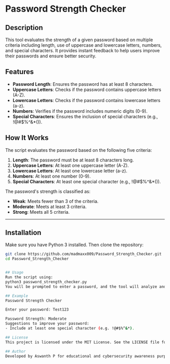 # Password Strength Checker

## Description 
This tool evaluates the strength of a given password based on multiple criteria including length, use of uppercase and lowercase letters, numbers, and special characters. It provides instant feedback to help users improve their passwords and ensure better security.

## Features 
- **Password Length**: Ensures the password has at least 8 characters.  
- **Uppercase Letters**: Checks if the password contains uppercase letters (A-Z).  
- **Lowercase Letters**: Checks if the password contains lowercase letters (a-z).  
- **Numbers**: Verifies if the password includes numeric digits (0-9).  
- **Special Characters**: Ensures the inclusion of special characters (e.g., !@#$%^&*()).

## How It Works  
The script evaluates the password based on the following five criteria:

1. **Length**: The password must be at least 8 characters long.  
2. **Uppercase Letters**: At least one uppercase letter (A-Z).  
3. **Lowercase Letters**: At least one lowercase letter (a-z).  
4. **Numbers**: At least one number (0-9).  
5. **Special Characters**: At least one special character (e.g., !@#$%^&*()).

The password's strength is classified as:

- **Weak**: Meets fewer than 3 of the criteria.  
- **Moderate**: Meets at least 3 criteria.  
- **Strong**: Meets all 5 criteria.

---


## Installation  
Make sure you have Python 3 installed. Then clone the repository:

```bash
git clone https://github.com/madmaxx009/Password_Strength_Checker.git
cd Password_Strength_Checker


## Usage
Run the script using:
python3 password_strength_checker.py
You will be prompted to enter a password, and the tool will analyze and rate its strength, along with feedback if improvements are needed.

## Example
Password Strength Checker

Enter your password: Test123

Password Strength: Moderate  
Suggestions to improve your password:  
- Include at least one special character (e.g. !@#$%^&*).

## License
This project is licensed under the MIT License. See the LICENSE file for details.

## Author
Developed by Aswanth P for educational and cybersecurity awareness purposes.

